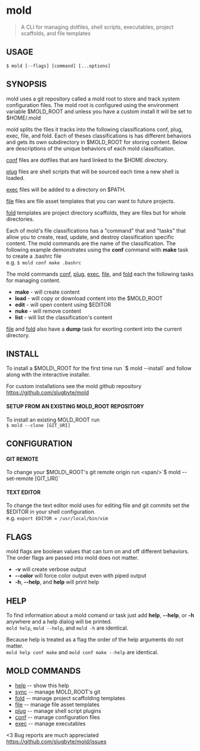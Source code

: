 # mold
> A CLI for managing dotfiles, shell scripts, executables, project scaffolds, and file templates  

## USAGE
`$ mold [--flags] [command] [...options]`

## SYNOPSIS
 mold uses a git repository called a mold root to store and track system configuration files. The mold root is configured using the environment variable $MOLD\_ROOT and unless you have a custom install it will be set to $HOME/.mold

<span classname='newline'/>

 mold splits the files it tracks into the following classifications conf, plug, exec, file, and fold. Each of theses classifications is has different behaviors and gets its own subdirectory in $MOLD\_ROOT for storing content. Below are descriptions of the unique behaviors of each mold classification.

<span classname='newline'/>

[conf](./conf_help.md) files are dotfiles that are hard linked to the $HOME directory.

[plug](./plug_help.md) files are shell scripts that will be sourced each time a new shell is loaded.

[exec]('./exec_help.md) files will be added to a directory on $PATH.  

[file](./file_help.md) files are file asset templates that you can want to future projects.   

[fold](./fold_help.md) templates are project directory scaffolds, they are files but for whole directories.  

<span classname='newline'/>

Each of mold's file classifications has a "command" that and "tasks" that allow you to create, read, update, and destroy classification specific content. The mold commands are the name of the classification. The following example demonstrates using the **conf** command with **make** task to create a .bashrc file   
e.g. `$ mold conf make .bashrc`

<span classname='newline'/>

The mold commands [conf](./conf_help.md), [plug](./plug_help.md), [exec]('./exec_help.md), [file](./file_help.md), and [fold](./fold_help.md) each the following tasks for managing content.  

* **make** - will create content  
* **load** - will copy or download content into the $MOLD\_ROOT  
* **edit** - will open content using $EDITOR  
* **nuke** - will remove content  
* **list** - will list the classification's content  

<span classname='newline'/>

[file](./file_help.md) and [fold](./fold_help.md) also have a **dump** task for exorting content into the current directory.

## INSTALL
To install a $MOLD\_ROOT for the first time run  
`$ mold --install` and follow along with the interactive installer.

For custom installations see the mold github repository  
https://github.com/slugbyte/mold

<span classname='newline'/>

#### SETUP FROM AN EXISTING MOLD\_ROOT REPOSITORY
To install an existing MOLD\_ROOT run   
`$ mold --clone [GIT_URI]`

## CONFIGURATION
#### GIT REMOTE
To change your $MOLD\_ROOT's git remote origin run   
<span/>`$ mold --set-remote [GIT_URI]`

<span classname='newline'/>

#### TEXT EDITOR
To change the text editor mold uses for editing file and git commits set the $EDITOR in your shell configuration.  
e.g. `export EDITOR = /usr/local/bin/vim`

## FLAGS
mold flags are boolean values that can turn on and off different behaviors. The order flags are passed into mold does not matter.

* **-v** will create verbose output
* **--color** will force color output even with piped output  
* **-h**, **--help**, and **help** will print help 

## HELP
To find information about a mold comand or task just add **help**, **--help**, or **-h** anywhere and a help dialog will be printed.   
`mold help`, `mold --help`, and `mold -h` are identical.

Because help is treated as a flag the order of the help arguments do not matter.  
`mold help conf make` and `mold conf make --help` are identical.

## MOLD COMMANDS
* [help](./README.md) -- show this help  
* [sync](./sync_help.md) -- manage MOLD\_ROOT's git
* [fold](./fold_help.md) -- manage project scaffolding templates
* [file](./file_help.md) -- manage file asset templates
* [plug](./plug_help.md) -- manage shell script plugins
* [conf](./conf_help.md) -- manage configuration files
* [exec](./exec_help.md) -- manage executables

<3 Bug reports are much appreciated https://github.com/slugbyte/mold/issues

